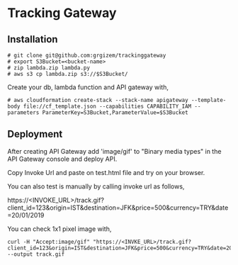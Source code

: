 # Tracking Gateway

## Installation
```
# git clone git@github.com:grgizem/trackinggateway
# export S3Bucket=<bucket-name>
# zip lambda.zip lambda.py
# aws s3 cp lambda.zip s3://$S3Bucket/
```

Create your db, lambda function and API gateway with,
```
# aws cloudformation create-stack --stack-name apigateway --template-body file://cf_template.json --capabilities CAPABILITY_IAM --parameters ParameterKey=S3Bucket,ParameterValue=$S3Bucket
```

## Deployment
After creating API Gateway add 'image/gif' to "Binary media types" in the API Gateway console and deploy API.

Copy Invoke Url and paste on test.html file and try on your browser.

You can also test is manually by calling invoke url as follows,

https://<INVOKE_URL>/track.gif?client_id=123&origin=IST&destination=JFK&price=500&currency=TRY&date=20/01/2019

You can check 1x1 pixel image with,
```
curl -H "Accept:image/gif" "https://<INVKE_URL>/track.gif?client_id=123&origin=IST&destination=JFK&price=500&currency=TRY&date=20/01/2019" --output track.gif
```
